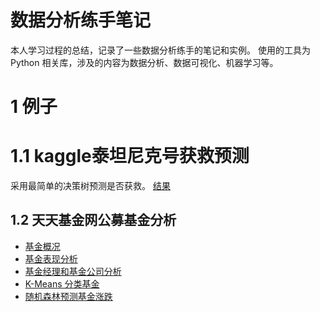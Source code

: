 # 数据分析练手笔记
本人学习过程的总结，记录了一些数据分析练手的笔记和实例。
使用的工具为 Python 相关库，涉及的内容为数据分析、数据可视化、机器学习等。
  
# 1 例子
# 1.1 kaggle泰坦尼克号获救预测
采用最简单的决策树预测是否获救。
[结果](https://github.com/leeliang/data-analysis-example-for-beginners/blob/master/kaggle_titanic/tree.png)

## 1.2 天天基金网公募基金分析

* [基金概况](https://github.com/leeliang/data-analysis/tree/master/mutual_funds)
* [基金表现分析](https://github.com/leeliang/data-analysis/tree/master/mutual_funds)
* [基金经理和基金公司分析](https://github.com/leeliang/data-analysis/tree/master/mutual_funds)
* [K-Means 分类基金](https://github.com/leeliang/data-analysis/tree/master/mutual_funds)
* [随机森林预测基金涨跌](https://github.com/leeliang/data-analysis/tree/master/mutual_funds)
